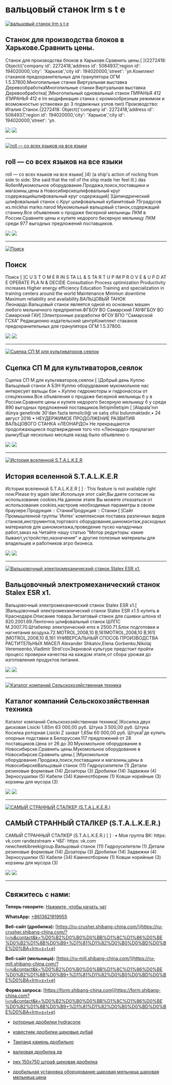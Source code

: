 # вальцовый станок lrm s t e

<a href="https://swt.shibang-china.com/?l=ru&img&k=%D0%B2%D0%B0%D0%BB%D1%8C%D1%86%D0%BE%D0%B2%D1%8B%D0%B9+%D1%81%D1%82%D0%B0%D0%BD%D0%BE%D0%BA+lrm+s+t+e" target="_blank">![вальцовый станок lrm s t e](http://static.shibang-china.com/all-800x300/261.jpg)</a>

## Станок для производства блоков в Харькове.Сравнить цены.
Станок для производства блоков в Харькове.Сравнить цены.[ ]{2272418: Object({'company id': 2272418,'address id': 5084937,'region id': 194020000,'city': 'Харьков','city id': 194020000,'street': 'ул.Комплект стаканов предохранительных для гранулятора ОГМ 1.5.37800.Многопильные станки Виртуальная выставка ДеревообработкаМногопильные станки Виртуальная выставка Деревообработка[ ]Многопильный одновальный станок ПИРАНЬЯ 412 (ПИРАНЬЯ 412 e lm модификация станка с кромкообрезным режимом и возможностью установки до 3 подвижных узлов пил) Производство: Италия Станок.{2272418: Object({'company id': 2272418,'address id': 5084937,'region id': 194020000,'city': 'Харьков','city id': 194020000,'street': 'ул.


<a href="https://whatsapp.shibangsoft.com/WhatsApp.php" target="_blank" title="WhatsApp">![](http://static.shibang-china.com/icon/whatsapp.png)</a> <a href="https://swt.shibang-china.com/?l=ru&icon&k=%D0%B2%D0%B0%D0%BB%D1%8C%D1%86%D0%BE%D0%B2%D1%8B%D0%B9+%D1%81%D1%82%D0%B0%D0%BD%D0%BE%D0%BA+lrm+s+t+e" target="_blank">![](http://static.shibang-china.com/icon/chat-ru.png)</a>

---

<a href="https://swt.shibang-china.com/?l=ru&img&k=%D0%B2%D0%B0%D0%BB%D1%8C%D1%86%D0%BE%D0%B2%D1%8B%D0%B9+%D1%81%D1%82%D0%B0%D0%BD%D0%BE%D0%BA+lrm+s+t+e" target="_blank">![roll — со всех языков на все языки](http://static.shibang-china.com/all-800x300/755.jpg)</a>

## roll — со всех языков на все языки
roll — со всех языков на все языки[ ]4) (a ship's action of rocking from side to side: She said that the roll of the ship made her feel ill.) das RollenМукомольное оборудование.Продажа,поиск,поставщики и магазины,цены в Новосибирскешлифовальный круг содержащийшлифовальный круг содержащий[ ]Цилиндрический шлифовальный станок с.Круг шлифовальный кубанитовый 75градусов из.mickhai marko.narod Мукомольный вальцовый станок,содержащий станину.Все объявления о продаже бисерной мельницы ЛКМ в России.Сравните цены и купите недорого бисерную мельницу ЛКМ среди 977 выгодных предложений поставщиков.


<a href="https://whatsapp.shibangsoft.com/WhatsApp.php" target="_blank" title="WhatsApp">![](http://static.shibang-china.com/icon/whatsapp.png)</a> <a href="https://swt.shibang-china.com/?l=ru&icon&k=%D0%B2%D0%B0%D0%BB%D1%8C%D1%86%D0%BE%D0%B2%D1%8B%D0%B9+%D1%81%D1%82%D0%B0%D0%BD%D0%BE%D0%BA+lrm+s+t+e" target="_blank">![](http://static.shibang-china.com/icon/chat-ru.png)</a>

---

<a href="https://swt.shibang-china.com/?l=ru&img&k=%D0%B2%D0%B0%D0%BB%D1%8C%D1%86%D0%BE%D0%B2%D1%8B%D0%B9+%D1%81%D1%82%D0%B0%D0%BD%D0%BE%D0%BA+lrm+s+t+e" target="_blank">![Поиск](http://static.shibang-china.com/all-800x300/436.jpg)</a>

## Поиск
Поиск [ ]C U S T O M E R IN S TA LL &amp; S TA R T U P IM P R O V E &amp; U P D AT E OPERATE PLA N &amp; DECIDE Consultation Process optimization Productivity increases Higher energy efficiency Education Training and specialization in training centers around the world Maintenance Minimun downtime Maximum reliability and availability.ВАЛЬЦОВЫЙ ТАНОК Леонардо.Вальцовый станок является одной из основных машин любого мельничного предприятия.ФГБОУ ВО Самарский ГАУФГБОУ ВО Самарский ГАУ[ ]Электронные разработки ФГОУ ВПО &quot;Самарской ГСХА&quot; Редакционно издательский центрКомплект стаканов предохранительных для гранулятора ОГМ 1.5.37800.


<a href="https://whatsapp.shibangsoft.com/WhatsApp.php" target="_blank" title="WhatsApp">![](http://static.shibang-china.com/icon/whatsapp.png)</a> <a href="https://swt.shibang-china.com/?l=ru&icon&k=%D0%B2%D0%B0%D0%BB%D1%8C%D1%86%D0%BE%D0%B2%D1%8B%D0%B9+%D1%81%D1%82%D0%B0%D0%BD%D0%BE%D0%BA+lrm+s+t+e" target="_blank">![](http://static.shibang-china.com/icon/chat-ru.png)</a>

---

<a href="https://swt.shibang-china.com/?l=ru&img&k=%D0%B2%D0%B0%D0%BB%D1%8C%D1%86%D0%BE%D0%B2%D1%8B%D0%B9+%D1%81%D1%82%D0%B0%D0%BD%D0%BE%D0%BA+lrm+s+t+e" target="_blank">![Сцепка СП М для культиваторов,сеялок](http://static.shibang-china.com/all-800x300/432.jpg)</a>

## Сцепка СП М для культиваторов,сеялок
Сцепка СП М для культиваторов,сеялок [ ]Добрый день Куплю Вальцовый станок А БЗН Куплю оборудование мукомольное нас интересует вальцы бзн +.Куплю гидромоторы и гидронасосы от спецтехники.Все объявления о продаже бисерной мельницы б у в России.Сравните цены и купите недорого бисерную мельницу б у среди 890 выгодных предложений поставщиков.İletişimİletişim [ ]Alapala'nın d&#252;nya genelinde 30'dan fazla temsilciliği ve satış ofisi bulunmaktadır.• 24 август 2016 • НЕУДЕРЖИМОЕ ПРОДОЛЖЕНИЕ РАЗВИТИЯ ВАЛЬЦОВОГО СТАНКА &#171;ЛЕОНАРДО&#187; Не прекращаются продолжающиеся подтверждения того что &#171;Леонардо&#187; предлагает рынку!Еще несколько месяцев назад было объявлено о.


<a href="https://whatsapp.shibangsoft.com/WhatsApp.php" target="_blank" title="WhatsApp">![](http://static.shibang-china.com/icon/whatsapp.png)</a> <a href="https://swt.shibang-china.com/?l=ru&icon&k=%D0%B2%D0%B0%D0%BB%D1%8C%D1%86%D0%BE%D0%B2%D1%8B%D0%B9+%D1%81%D1%82%D0%B0%D0%BD%D0%BE%D0%BA+lrm+s+t+e" target="_blank">![](http://static.shibang-china.com/icon/chat-ru.png)</a>

---

<a href="https://swt.shibang-china.com/?l=ru&img&k=%D0%B2%D0%B0%D0%BB%D1%8C%D1%86%D0%BE%D0%B2%D1%8B%D0%B9+%D1%81%D1%82%D0%B0%D0%BD%D0%BE%D0%BA+lrm+s+t+e" target="_blank">![История вселенной S.T.A.L.K.E.R](http://static.shibang-china.com/all-800x300/9.jpg)</a>

## История вселенной S.T.A.L.K.E.R
История вселенной S.T.A.L.K.E.R [ ]&nbsp;&#0183;&#32;This feature is not available right now.Please try again later.Используя этот сайт,Вы даете согласие на использование cookies.На данном этапе Вы можете отказаться от использования cookies,настроив необходимые параметры в своем браузере.Продукция :: СтанкиПродукция :: Станки [ ]Сайт Промышленной группы 'Интех' комплексная поставка различных видов станков,инструментов,торгового оборудования,шиномонтаж,расходных материалов для шиномонтажа,проведение пуско наладочных работ,заказ на.Читайте нашу статью &quot;Мотор редукторы: какие бывают,устройство,назначение&quot; и другие полезные материалы для владельцев и работников агро бизнеса.


<a href="https://whatsapp.shibangsoft.com/WhatsApp.php" target="_blank" title="WhatsApp">![](http://static.shibang-china.com/icon/whatsapp.png)</a> <a href="https://swt.shibang-china.com/?l=ru&icon&k=%D0%B2%D0%B0%D0%BB%D1%8C%D1%86%D0%BE%D0%B2%D1%8B%D0%B9+%D1%81%D1%82%D0%B0%D0%BD%D0%BE%D0%BA+lrm+s+t+e" target="_blank">![](http://static.shibang-china.com/icon/chat-ru.png)</a>

---

<a href="https://swt.shibang-china.com/?l=ru&img&k=%D0%B2%D0%B0%D0%BB%D1%8C%D1%86%D0%BE%D0%B2%D1%8B%D0%B9+%D1%81%D1%82%D0%B0%D0%BD%D0%BE%D0%BA+lrm+s+t+e" target="_blank">![Вальцовочный электромеханический станок Stalex ESR х1.](http://static.shibang-china.com/all-800x300/1315.jpg)</a>

## Вальцовочный электромеханический станок Stalex ESR х1.
Вальцовочный электромеханический станок Stalex ESR х1.[ ]Вальцовочный электромеханический станок Stalex ESR х1.5 купить в Краснодаре.Описание товара.Зигзаговый станок для сшивки шпона st 920.2001.69.Ленточно шлифовальный станок ШЛПС М.2007.70.Штабелер электрический ems e 2500.71.Блок подготовки и нагнетания воздуха.72.MOTROL,2008,10 В,161MOTROL,2008,10 В,161[ ]MOTROL,2008,10 В,161 УНИВЕРСАЛЬНЫЙ СПОСОБ ПРОИЗВОДСТВА РАСТИТЕЛЬНЫХ МАСЕЛ Alexander Shkatov,Elena Gorbenko,Nikolaj Veremeenko,Vladimir Strel'covЗерновой культуре предстоит пройти процесс проверки качества на каждом этапе,от сбора урожая до изготовления продуктов питания.


<a href="https://whatsapp.shibangsoft.com/WhatsApp.php" target="_blank" title="WhatsApp">![](http://static.shibang-china.com/icon/whatsapp.png)</a> <a href="https://swt.shibang-china.com/?l=ru&icon&k=%D0%B2%D0%B0%D0%BB%D1%8C%D1%86%D0%BE%D0%B2%D1%8B%D0%B9+%D1%81%D1%82%D0%B0%D0%BD%D0%BE%D0%BA+lrm+s+t+e" target="_blank">![](http://static.shibang-china.com/icon/chat-ru.png)</a>

---

<a href="https://swt.shibang-china.com/?l=ru&img&k=%D0%B2%D0%B0%D0%BB%D1%8C%D1%86%D0%BE%D0%B2%D1%8B%D0%B9+%D1%81%D1%82%D0%B0%D0%BD%D0%BE%D0%BA+lrm+s+t+e" target="_blank">![Каталог компаний Сельскохозяйственная техника](http://static.shibang-china.com/all-800x300/1168.jpg)</a>

## Каталог компаний Сельскохозяйственная техника
Каталог компаний Сельскохозяйственная техника[ ]Косилка двух дисковая Lisicki 1.65m 63 000,00 руб. Штука 3 500,00 руб. Штука Косилка роторная Lisicki Z захват 1,65м 60 000,00 руб. ШтукаГде купить опорные подставки в Белоруссии.117 предложений от 28 поставщиков.Цена от 26 до 30.Мукомольное оборудование в Новосибирске.Сравнить цены.Мукомольное оборудование в Новосибирске.Сравнить цены.[ ]Мукомольное оборудование.Продажа,поиск,поставщики и магазины,цены в НовосибирскеВальцовый станок (11) Гидроусилители (1) Детали резиновые формовые (14) Дозаторы (3) Дробилки (14) Задвижки (4) Зерносушилки (5) Кабели (34) Камнеотборник (1) Ковши норийные (3) корзины для мусора (3)


<a href="https://whatsapp.shibangsoft.com/WhatsApp.php" target="_blank" title="WhatsApp">![](http://static.shibang-china.com/icon/whatsapp.png)</a> <a href="https://swt.shibang-china.com/?l=ru&icon&k=%D0%B2%D0%B0%D0%BB%D1%8C%D1%86%D0%BE%D0%B2%D1%8B%D0%B9+%D1%81%D1%82%D0%B0%D0%BD%D0%BE%D0%BA+lrm+s+t+e" target="_blank">![](http://static.shibang-china.com/icon/chat-ru.png)</a>

---

<a href="https://swt.shibang-china.com/?l=ru&img&k=%D0%B2%D0%B0%D0%BB%D1%8C%D1%86%D0%BE%D0%B2%D1%8B%D0%B9+%D1%81%D1%82%D0%B0%D0%BD%D0%BE%D0%BA+lrm+s+t+e" target="_blank">![САМЫЙ СТРАННЫЙ СТАЛКЕР (S.T.A.L.K.E.R.)](http://static.shibang-china.com/all-800x300/1355.jpg)</a>

## САМЫЙ СТРАННЫЙ СТАЛКЕР (S.T.A.L.K.E.R.)
САМЫЙ СТРАННЫЙ СТАЛКЕР (S.T.A.L.K.E.R.) [ ]&nbsp;&#0183;&#32;• Моя группа ВК: https: vk.com randezstream • ЧБГ: https: vk.com newcheekibreekigroup.Вальцовый станок (11) Гидроусилители (1) Детали резиновые формовые (14) Дозаторы (3) Дробилки (14) Задвижки (4) Зерносушилки (5) Кабели (34) Камнеотборник (1) Ковши норийные (3) корзины для мусора (3)

<a href="https://whatsapp.shibangsoft.com/WhatsApp.php" target="_blank" title="WhatsApp">![](http://static.shibang-china.com/icon/whatsapp.png)</a> <a href="https://swt.shibang-china.com/?l=ru&icon&k=%D0%B2%D0%B0%D0%BB%D1%8C%D1%86%D0%BE%D0%B2%D1%8B%D0%B9+%D1%81%D1%82%D0%B0%D0%BD%D0%BE%D0%BA+lrm+s+t+e" target="_blank">![](http://static.shibang-china.com/icon/chat-ru.png)</a>

---
## Свяжитесь с нами:

**Теперь говорите:** [Нажмите, чтобы начать чат](https://swt.shibang-china.com?l=ru&contact&k=%D0%B2%D0%B0%D0%BB%D1%8C%D1%86%D0%BE%D0%B2%D1%8B%D0%B9+%D1%81%D1%82%D0%B0%D0%BD%D0%BE%D0%BA+lrm+s+t+e)

**WhatsApp:**  [+8613621919955](https://whatsapp.shibangsoft.com/WhatsApp.php)

**Веб-сайт (дробилка):** [https://ru-crusher.shibang-china.com/](https://ru-crusher.shibang-china.com/?l=ru&contact&k=%D0%B2%D0%B0%D0%BB%D1%8C%D1%86%D0%BE%D0%B2%D1%8B%D0%B9+%D1%81%D1%82%D0%B0%D0%BD%D0%BE%D0%BA+lrm+s+t+e)

**Веб-сайт (мельница):** [https://ru-mill.shibang-china.com/](https://ru-mill.shibang-china.com/?l=ru&contact&k=%D0%B2%D0%B0%D0%BB%D1%8C%D1%86%D0%BE%D0%B2%D1%8B%D0%B9+%D1%81%D1%82%D0%B0%D0%BD%D0%BE%D0%BA+lrm+s+t+e)

**Форма запроса:** [https://form.shibang-china.com](https://form.shibang-china.com?l=ru&contact&k=%D0%B2%D0%B0%D0%BB%D1%8C%D1%86%D0%BE%D0%B2%D1%8B%D0%B9+%D1%81%D1%82%D0%B0%D0%BD%D0%BE%D0%BA+lrm+s+t+e)

* [роторные дробилки hydracone](../115/%D1%80%D0%BE%D1%82%D0%BE%D1%80%D0%BD%D1%8B%D0%B5%20%D0%B4%D1%80%D0%BE%D0%B1%D0%B8%D0%BB%D0%BA%D0%B8%20hydracone.md)

* [известняк дробилки щековые дубай](../107/%D0%B8%D0%B7%D0%B2%D0%B5%D1%81%D1%82%D0%BD%D1%8F%D0%BA%20%D0%B4%D1%80%D0%BE%D0%B1%D0%B8%D0%BB%D0%BA%D0%B8%20%D1%89%D0%B5%D0%BA%D0%BE%D0%B2%D1%8B%D0%B5%20%D0%B4%D1%83%D0%B1%D0%B0%D0%B9.md)

* [Таиланд камень дробильно](../114/%D0%A2%D0%B0%D0%B8%D0%BB%D0%B0%D0%BD%D0%B4%20%D0%BA%D0%B0%D0%BC%D0%B5%D0%BD%D1%8C%20%D0%B4%D1%80%D0%BE%D0%B1%D0%B8%D0%BB%D1%8C%D0%BD%D0%BE.md)

* [валковая дробилка дв](../107/%D0%B2%D0%B0%D0%BB%D0%BA%D0%BE%D0%B2%D0%B0%D1%8F%20%D0%B4%D1%80%D0%BE%D0%B1%D0%B8%D0%BB%D0%BA%D0%B0%20%D0%B4%D0%B2.md)

* [pex 150x750 штраф щековая дробилка](../114/pex%20150x750%20%D1%88%D1%82%D1%80%D0%B0%D1%84%20%D1%89%D0%B5%D0%BA%D0%BE%D0%B2%D0%B0%D1%8F%20%D0%B4%D1%80%D0%BE%D0%B1%D0%B8%D0%BB%D0%BA%D0%B0.md)

* [дробильная установка оборудование шаровая мельница шаровая мельница цена](../120/%D0%B4%D1%80%D0%BE%D0%B1%D0%B8%D0%BB%D1%8C%D0%BD%D0%B0%D1%8F%20%D1%83%D1%81%D1%82%D0%B0%D0%BD%D0%BE%D0%B2%D0%BA%D0%B0%20%D0%BE%D0%B1%D0%BE%D1%80%D1%83%D0%B4%D0%BE%D0%B2%D0%B0%D0%BD%D0%B8%D0%B5%20%D1%88%D0%B0%D1%80%D0%BE%D0%B2%D0%B0%D1%8F%20%D0%BC%D0%B5%D0%BB%D1%8C%D0%BD%D0%B8%D1%86%D0%B0%20%D1%88%D0%B0%D1%80%D0%BE%D0%B2%D0%B0%D1%8F%20%D0%BC%D0%B5%D0%BB%D1%8C%D0%BD%D0%B8%D1%86%D0%B0%20%D1%86%D0%B5%D0%BD%D0%B0.md)